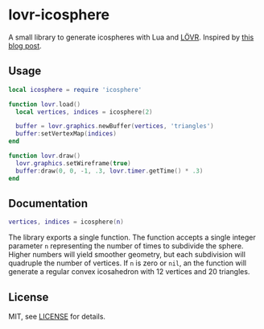lovr-icosphere
===

A small library to generate icospheres with Lua and [LÖVR](https://github.com/bjornbytes/lovr).
Inspired by [this blog post](http://blog.andreaskahler.com/2009/06/creating-icosphere-mesh-in-code.html).

Usage
---

```lua
local icosphere = require 'icosphere'

function lovr.load()
  local vertices, indices = icosphere(2)

  buffer = lovr.graphics.newBuffer(vertices, 'triangles')
  buffer:setVertexMap(indices)
end

function lovr.draw()
  lovr.graphics.setWireframe(true)
  buffer:draw(0, 0, -1, .3, lovr.timer.getTime() * .3)
end
```

Documentation
---

```lua
vertices, indices = icosphere(n)
```

The library exports a single function.  The function accepts a single integer parameter `n`
representing the number of times to subdivide the sphere.  Higher numbers will yield smoother
geometry, but each subdivision will quadruple the number of vertices.  If `n` is zero or `nil`,
an the function will generate a regular convex icosahedron with 12 vertices and 20 triangles.

License
---

MIT, see [LICENSE](LICENSE) for details.
